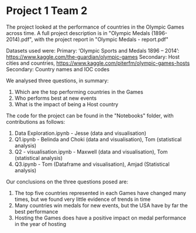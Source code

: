 # Project 1 Team 2

The project looked at the performance of countries in the Olympic Games across time. A full project description is in "Olympic Medals (1896-2014).pdf", with the project report in "Olympic Medals - report.pdf"

Datasets used were:
Primary: ‘Olympic Sports and Medals 1896 – 2014’: https://www.kaggle.com/the-guardian/olympic-games
Secondary: Host cities and countries, https://www.kaggle.com/piterfm/olympic-games-hosts
Secondary: Country names and IOC codes

We analysed three questions, in summary:
1. Which are the top performing countries in the Games
2. Who performs best at new events
3. What is the impact of being a Host country

The code for the project can be found in the "Notebooks" folder, with contributions as follows:
1. Data Exploration.ipynb - Jesse (data and visualisation)
2. Q1.ipynb - Belinda and Choki (data and visualisation), Tom (statistical analysis)
3. Q2 - visualisation.ipynb - Maxwell (data and visualisation), Tom (statistical analysis)
4. Q3.ipynb - Tom (Dataframe and visualisation), Amjad (Statistical analysis)

Our conclusions on the three questions posed are:
1. The top five countries represented in each Games have changed many times, but we found very little evidence of trends in time
2. Many countries win medals for new events, but the USA have by far the best performance
3. Hosting the Games does have a positive impact on medal performance in the year of hosting
